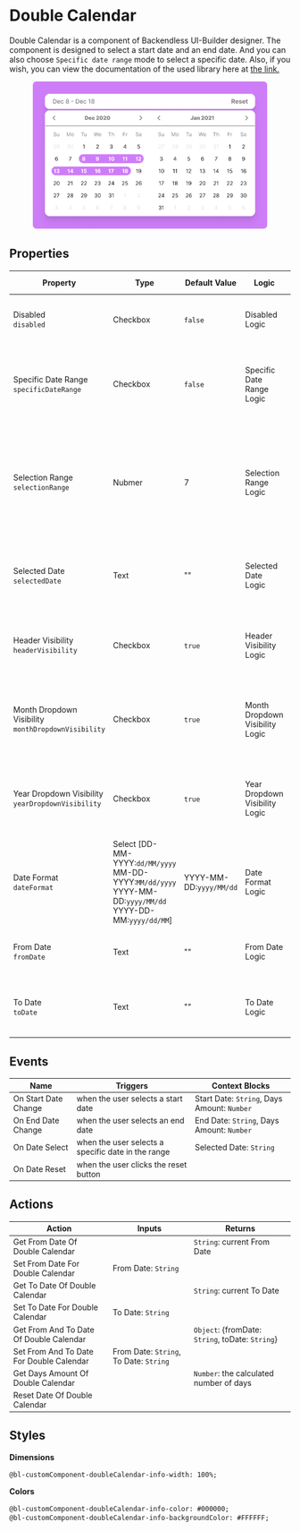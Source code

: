 # Double Calendar
Double Calendar is a component of Backendless UI-Builder designer. The component is designed to select a start date and an end date. And you can also choose `Specific date range` mode to select a specific date. Also, if you wish, you can view the documentation of the used library here at [the link.](https://reactdatepicker.com/)

<p align="center">
  <img alt="main thumbnail" height="263" src="./thumbnail.png" width="420"/>
</p>

## Properties

| Property                                                | Type                                                                                                                 | Default Value           | Logic                           | Data Binding | UI Setting | Description                                                                                                           |
|---------------------------------------------------------|----------------------------------------------------------------------------------------------------------------------|-------------------------|---------------------------------|--------------|------------|-----------------------------------------------------------------------------------------------------------------------|
| Disabled<br/>`disabled`                                 | Checkbox                                                                                                             | `false`                 | Disabled Logic                  | YES          | YES        | This handler allows you to disable a component.                                                                       |
| Specific Date Range<br/>`specificDateRange`             | Checkbox                                                                                                             | `false`                 | Specific Date Range Logic       | YES          | YES        | This handler allows you to select the date selection mode in a range.                                                 |
| Selection Range<br/>`selectionRange`                    | Nubmer                                                                                                               | 7                       | Selection Range Logic           | YES          | YES        | This handler allows you to specify a date selection range. This will work if you select a `Specific Date Range` mode. |
| Selected Date<br/>`selectedDate`                        | Text                                                                                                                 | ""                      | Selected Date Logic             | YES          | YES        | This handler allows you to specify the default selected date.                                                         |
| Header Visibility<br/>`headerVisibility`                | Checkbox                                                                                                             | `true`                  | Header Visibility Logic         | YES          | YES        | This handler allows you to control the display of the header.                                                         |
| Month Dropdown Visibility<br/>`monthDropdownVisibility` | Checkbox                                                                                                             | `true`                  | Month Dropdown Visibility Logic | NO           | YES        | This handler allows you to add a month dropdown to the component.                                                     |
| Year Dropdown Visibility<br/>`yearDropdownVisibility`   | Checkbox                                                                                                             | `true`                  | Year Dropdown Visibility Logic  | NO           | YES        | This handler allows you to add a year dropdown to the component.                                                      |
| Date Format<br/>`dateFormat`                            | Select [DD-MM-YYYY:`dd/MM/yyyy`<br/>MM-DD-YYYY:`MM/dd/yyyy`<br/>YYYY-MM-DD:`yyyy/MM/dd`<br/>YYYY-DD-MM:`yyyy/dd/MM`] | YYYY-MM-DD:`yyyy/MM/dd` | Date Format Logic               | YES          | YES        | This handler allows you to set a custom date format.                                                                  |
| From Date<br/>`fromDate`                                | Text                                                                                                                 | ""                      | From Date Logic                 | YES          | YES        | This handler allows you to specify a start date.                                                                      |
| To Date<br/>`toDate`                                    | Text                                                                                                                 | ""                      | To Date Logic                   | YES          | YES        | This handler allows you to specify an end date.                                                                       |
## Events

| Name                 | Triggers                                           | Context Blocks                              |
|----------------------|----------------------------------------------------|---------------------------------------------|
| On Start Date Change | when the user selects a start date                 | Start Date: `String`, Days Amount: `Number` |
| On End Date Change   | when the user selects an end date                  | End Date: `String`, Days Amount: `Number`   |
| On Date Select       | when the user selects a specific date in the range | Selected Date: `String`                     |
| On Date Reset        | when the user clicks the reset button              |                                             |

## Actions

| Action                                   | Inputs                                 | Returns                                          |
|------------------------------------------|----------------------------------------|--------------------------------------------------|
| Get From Date Of Double Calendar         |                                        | `String`: current From Date                      |
| Set From Date For Double Calendar        | From Date: `String`                    |                                                  |
| Get To Date Of Double Calendar           |                                        | `String`: current To Date                        |
| Set To Date For Double Calendar          | To Date: `String`                      |                                                  |
| Get From And To Date Of Double Calendar  |                                        | `Object`: {fromDate: `String`, toDate: `String`} |
| Set From And To Date For Double Calendar | From Date: `String`, To Date: `String` |                                                  |
| Get Days Amount Of Double Calendar       |                                        | `Number`: the calculated number of days          |
| Reset Date Of Double Calendar            |                                        |                                                  |

## Styles

**Dimensions**
````
@bl-customComponent-doubleCalendar-info-width: 100%;
````

**Colors**
````
@bl-customComponent-doubleCalendar-info-color: #000000;
@bl-customComponent-doubleCalendar-info-backgroundColor: #FFFFFF;
````
